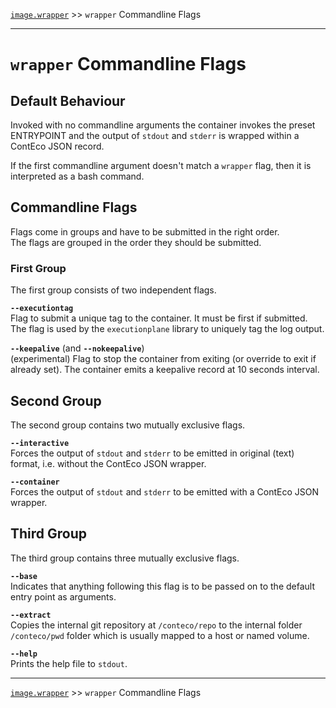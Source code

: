 [`image.wrapper`](../README.md) >> `wrapper` Commandline Flags

-----

# `wrapper` Commandline Flags

## Default Behaviour

Invoked with no commandline arguments the container invokes the preset ENTRYPOINT and the output of `stdout` and `stderr` is wrapped within a ContEco JSON record.

If the first commandline argument doesn't match a `wrapper` flag, then it is interpreted as a bash command.

## Commandline Flags

Flags come in groups and have to be submitted in the right order.  
The flags are grouped in the order they should be submitted.

### First Group

The first group consists of two independent flags.

__`--executiontag`__  
Flag to submit a unique tag to the container. It must be first if submitted.  
The flag is used by the `executionplane` library to uniquely tag the log output.

__`--keepalive`__  (and __`--nokeepalive`__)  
(experimental) Flag to stop the container from exiting (or override to exit if already set). The container emits a keepalive record at 10 seconds interval.

## Second Group

The second group contains two mutually exclusive flags.

__`--interactive`__  
Forces the output of `stdout` and `stderr` to be emitted in  original (text) format, i.e. without the ContEco JSON wrapper.

__`--container`__  
Forces the output of `stdout` and `stderr` to be emitted with a  ContEco JSON wrapper.

## Third Group

The third group contains three mutually exclusive flags.

__`--base`__  
Indicates that anything following this flag is to be passed on to the default entry point as arguments.

__`--extract`__  
Copies the internal git repository at `/conteco/repo` to the internal folder `/conteco/pwd` folder which is usually mapped to a host or named volume.

__`--help`__  
Prints the help file to `stdout`.

-----
[`image.wrapper`](../README.md) >> `wrapper` Commandline Flags

